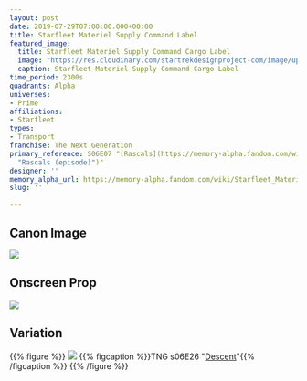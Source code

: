 ```yaml
---
layout: post
date: 2019-07-29T07:00:00.000+00:00
title: Starfleet Materiel Supply Command Label
featured_image:
  title: Starfleet Materiel Supply Command Cargo Label
  image: "https://res.cloudinary.com/startrekdesignproject-com/image/upload/v1564451237/StarfleetMaterielSupplyCommandCargoLabel.png"
  caption: Starfleet Materiel Supply Command Cargo Label
time_period: 2300s
quadrants: Alpha
universes:
- Prime
affiliations:
- Starfleet
types:
- Transport
franchise: The Next Generation
primary_reference: S06E07 "[Rascals](https://memory-alpha.fandom.com/wiki/Rascals
  "Rascals (episode)")"
designer: ''
memory_alpha_url: https://memory-alpha.fandom.com/wiki/Starfleet_Materiel_Supply_Command
slug: ''

---
```

## Canon Image

![](https://res.cloudinary.com/startrekdesignproject-com/image/upload/v1564451236/StarfleetMaterielCommand1.jpg)

## Onscreen Prop

![](https://res.cloudinary.com/startrekdesignproject-com/image/upload/v1564451236/StarfleetMaterielCommand_Prop.jpg)

## Variation

{{% figure %}}
![](https://res.cloudinary.com/startrekdesignproject-com/image/upload/v1570134927/StarfleetMaterielSupplyCommand2.jpg) {{% figcaption %}}TNG s06E26 "[Descent](https://memory-alpha.fandom.com/wiki/Descent "Descent (episode)")"{{% /figcaption %}} {{% /figure %}}